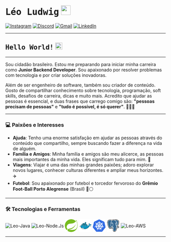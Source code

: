 # <samp>Léo Ludwig</samp> <img src="https://github.com/mupezzuol/mupezzuol/blob/master/assets/mario_hello_big.gif" width="30px" height="30px">

<div> 
  <a href="https://instagram.com/leo.ludwig26" target="_blank"><img src="https://img.shields.io/badge/-Instagram-%23E4405F?style=for-the-badge&logo=instagram&logoColor=white" alt="Instagram"></a>
  <a href="https://discord.gg/wke4Zgws" target="_blank"><img src="https://img.shields.io/badge/Discord-7289DA?style=for-the-badge&logo=discord&logoColor=white" alt="Discord"></a> 
  <a href="mailto:leoludwig26@gmail.com"><img src="https://img.shields.io/badge/-Gmail-%23333?style=for-the-badge&logo=gmail&logoColor=white" alt="Gmail"></a>
  <a href="https://www.linkedin.com/in/leo-ludwig-0547552aa/" target="_blank"><img src="https://img.shields.io/badge/-LinkedIn-%230077B5?style=for-the-badge&logo=linkedin&logoColor=white" alt="LinkedIn"></a> 
</div>

---

## <samp>Hello World!</samp> <img src="https://github.com/mupezzuol/mupezzuol/blob/master/assets/earth.gif" width="22px" height="22px">

---

Sou cidadão brasileiro. Estou me preparando para iniciar minha carreira como **Junior Backend Developer**. Sou apaixonado por resolver problemas com tecnologia e por criar soluções inovadoras.

Além de ser engenheiro de software, também sou criador de conteúdo. Gosto de compartilhar conhecimento sobre tecnologia, programação, soft skills, desafios de carreira, dicas e muito mais. Acredito que ajudar as pessoas é essencial, e duas frases que carrego comigo são: **"pessoas precisam de pessoas"** e **"tudo é possível, é só querer"**. 👨‍💻🚀

---

### 💻 Paixões e Interesses

- **Ajuda**: Tenho uma enorme satisfação em ajudar as pessoas através do conteúdo que compartilho, sempre buscando fazer a diferença na vida de alguém.
- **Família e Amigos**: Minha família e amigos são meu alicerce, as pessoas mais importantes da minha vida. Eles significam tudo para mim. 🏡
- **Viagens**: Viajar é uma das minhas grandes paixões; adoro explorar novos lugares, conhecer culturas diferentes e ampliar meus horizontes. ✈️
- **Futebol**: Sou apaixonado por futebol e torcedor fervoroso do **Grêmio Foot-Ball Porto Alegrense** (Brasil) 🔵⚪

---

### 🛠️ Tecnologias e Ferramentas

<div style="display: inline_block">
  <img align="center" alt="Leo-Java" height="40" width="50" src="https://raw.githubusercontent.com/jmnote/z-icons/master/svg/java.svg">
  <img align="center" alt="Leo-Node.Js" height="40" width="40" src="https://nodejs.org/static/logos/jsIconGreen.svg">
  <img align="center" alt="Leo-Spring" height="40" width="40" src="https://raw.githubusercontent.com/devicons/devicon/master/icons/spring/spring-original.svg">
  <img align="center" alt="Leo-Docker" height="40" width="40" src="https://raw.githubusercontent.com/devicons/devicon/master/icons/docker/docker-original.svg">
  <img align="center" alt="Leo-Kubernetes" height="40" width="40" src="https://raw.githubusercontent.com/devicons/devicon/master/icons/kubernetes/kubernetes-plain.svg">
  <img align="center" alt="Leo-PostgreSQL" height="40" width="40" src="https://raw.githubusercontent.com/devicons/devicon/master/icons/postgresql/postgresql-original.svg">
  <img align="center" alt="Leo-AWS" height="40" width="40" src="https://static.wixstatic.com/media/ae1269_2f886bba7be343fcb3ce86c29e358711~mv2.png">
</div>

---


